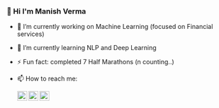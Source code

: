 ###  👋 Hi I'm Manish Verma

- 🔭 I’m currently working on Machine Learning (focused on Financial services)
- 🌱 I’m currently learning NLP and Deep Learning
- ⚡ Fun fact: completed 7 Half Marathons (n counting..)

- 📫 How to reach me:
  
  <a href="https://www.linkedin.com/in/manishvrmv/">
  <img align="left" alt="Linkedin" width="22px" src="https://cdn.jsdelivr.net/npm/simple-icons@v3/icons/linkedin.svg" />
  </a>
  <a href="https://twitter.com/manishvermav">
  <img align="left" alt="Manish Verma| Twitter" width="22px" src="https://cdn.jsdelivr.net/npm/simple-icons@v3/icons/twitter.svg" />
  </a>
  <a href="https://www.instagram.com/manishvrmv/">
  <img align="left" alt="Instagram" width="22px" src="https://cdn.jsdelivr.net/npm/simple-icons@v3/icons/instagram.svg" />
  </a>
  

<!--
**Mvrm/Mvrm** is a ✨ _special_ ✨ repository because its `README.md` (this file) appears on your GitHub profile.

Here are some ideas to get you started:

- 🔭 I’m currently working on ...
- 🌱 I’m currently learning ...
- 👯 I’m looking to collaborate on ...
- 🤔 I’m looking for help with ...
- 💬 Ask me about ...
- 📫 How to reach me: 
- 😄 Pronouns: ...
- ⚡ Fun fact: ...
-->
